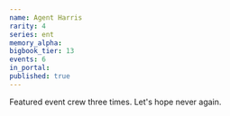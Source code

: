 ```yaml
---
name: Agent Harris
rarity: 4
series: ent
memory_alpha:
bigbook_tier: 13
events: 6
in_portal:
published: true
---
```


Featured event crew three times. Let's hope never again.
